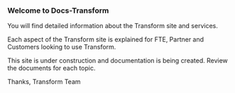 ### Welcome to Docs-Transform
You will find detailed information about the Transform site and services.

Each aspect of the Transform site is explained for FTE, Partner and Customers looking to use Transform.

This site is under construction and documentation is being created. Review the documents for each topic.

Thanks, Transform Team
